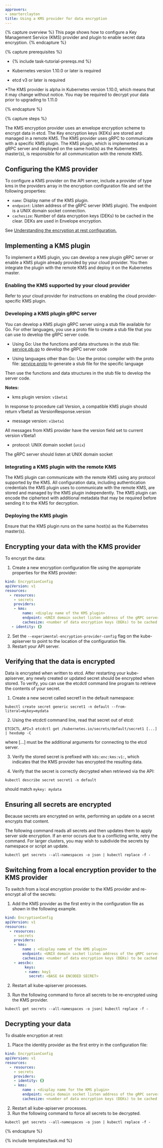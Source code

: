 ```yaml
---
approvers:
- smarterclayton
title: Using a KMS provider for data encryption
---
```

{% capture overview %}
This page shows how to configure a Key Management Service (KMS) provider and plugin to enable secret data encryption.
{% endcapture %}

{% capture prerequisites %}

* {% include task-tutorial-prereqs.md %}

* Kubernetes version 1.10.0 or later is required

* etcd v3 or later is required

*The KMS provider is alpha in Kubernetes version 1.10.0, which means that it may change without notice. You may be required to decrypt your data prior to upgrading to 1.11.0

{% endcapture %}

{% capture steps %}

The KMS encryption provider uses an envelope encryption scheme to encrypt data in etcd. The Key encryption keys (KEKs) are 
stored and managed in a remote KMS. The KMS provider uses gRPC to communicate with a specific KMS 
plugin. The KMS plugin, which is implemented as a gRPC server and deployed on the same host(s) as the Kubernetes master(s), is responsible for all communication with the remote KMS.

## Configuring the KMS provider

To configure a KMS provider on the API server, include a provider of type kms in the providers array in the encryption configuration file and set the following properties:

  * `name`: Display name of the KMS plugin.
  * `endpoint`: Listen address of the gRPC server (KMS plugin). The endpoint is a UNIX domain socket connection.
  * `cachesize`: Number of data encryption keys (DEKs) to be cached in the clear. DEKs are used in Envelope encryption. 

See [Understanding the encryption at rest configuration.](/docs/tasks/administer-cluster/encrypt-data)

## Implementing a KMS plugin

To implement a KMS plugin, you can develop a new plugin gRPC server or enable a KMS plugin already provided by your cloud provider. You then integrate the plugin with the remote KMS and deploy it on the Kubernetes master.

### Enabling the KMS supported by your cloud provider 
Refer to your cloud provider for instructions on enabling the cloud provider-specific KMS plugin.

### Developing a KMS plugin gRPC server
You can develop a KMS plugin gRPC server using a stub file available for Go. For other languages, you use a proto file to create a stub file that you can use to develop the gRPC server code.

* Using Go: Use the functions and data structures in the stub file: [service.pb.go](https://github.com/kubernetes/kubernetes/blob/master/staging/src/k8s.io/apiserver/pkg/storage/value/encrypt/envelope/v1beta1/service.pb.go) to develop the gRPC server code 

* Using languages other than Go: Use the protoc compiler with the proto file: [service.proto](https://github.com/kubernetes/kubernetes/blob/master/staging/src/k8s.io/apiserver/pkg/storage/value/encrypt/envelope/v1beta1/service.proto) to generate a stub file for the specific language

Then use the functions and data structures in the stub file to develop the server code.

**Notes:**

* kms plugin version: `v1beta1`

In response to procedure call Version, a compatible KMS plugin should return v1beta1 as VersionResponse.version

* message version: `v1beta1`

All messages from KMS provider have the version field set to current version v1beta1

* protocol: UNIX domain socket (`unix`)

The gRPC server should listen at UNIX domain socket

### Integrating a KMS plugin with the remote KMS
The KMS plugin can communicate with the remote KMS using any protocol supported by the KMS.
All configuration data, including authentication credentials the KMS plugin uses to communicate with the remote KMS, 
are stored and managed by the KMS plugin independently. The KMS plugin can encode the ciphertext with additional metadata that may be required before sending it to the KMS for decryption.

### Deploying the KMS plugin 
Ensure that the KMS plugin runs on the same host(s) as the Kubernetes master(s).

## Encrypting your data with the KMS provider
To encrypt the data:

1. Create a new encryption configuration file using the appropriate properties for the KMS provider:

```yaml
kind: EncryptionConfig
apiVersion: v1
resources:
  - resources:
    - secrets
    providers:
    - kms:
        name: <display name of the KMS plugin>
        endpoint: <UNIX domain socket listen address of the gRPC server (KMS plugin)>
        cachesize: <number of data encryption keys (DEKs) to be cached in the clear>
   - identity: {}
```

2. Set the `--experimental-encryption-provider-config` flag on the kube-apiserver to point to the location of the configuration file.
3. Restart your API server.

## Verifying that the data is encrypted
Data is encrypted when written to etcd. After restarting your kube-apiserver, any newly created or updated secret should be encrypted when stored. To verify, you can use the etcdctl command line program to retrieve the contents of your secret.

1. Create a new secret called secret1 in the default namespace:
```
kubectl create secret generic secret1 -n default --from-literal=mykey=mydata
```
2. Using the etcdctl command line, read that secret out of etcd:
```
ETCDCTL_API=3 etcdctl get /kubernetes.io/secrets/default/secret1 [...] | hexdump -C
```
 where [...] must be the additional arguments for connecting to the etcd server.

3. Verify the stored secret is prefixed with `k8s:enc:kms:v1:`, which indicates that the KMS provider has encrypted the resulting data.

4. Verify that the secret is correctly decrypted when retrieved via the API:
```
kubectl describe secret secret1 -n default
```
should match `mykey: mydata`

## Ensuring all secrets are encrypted
Because secrets are encrypted on write, performing an update on a secret encrypts that content.

The following command reads all secrets and then updates them to apply server side encryption. If an error occurs due to a conflicting write, retry the command. For larger clusters, you may wish to subdivide the secrets by namespace or script an update.
```
kubectl get secrets --all-namespaces -o json | kubectl replace -f -
```

## Switching from a local encryption provider to the KMS provider
To switch from a local encryption provider to the KMS provider and re-encrypt all of the secrets:

1. Add the KMS provider as the first entry in the configuration file as shown in the following example.

```yaml
kind: EncryptionConfig
apiVersion: v1
resources:
  - resources:
    - secrets
    providers:
    - kms:
        name : <display name of the KMS plugin>
        endpoint: <UNIX domain socket listen address of the gRPC server (KMS plugin)>
        cachesize: <number of data encryption keys (DEKs) to be cached in the clear>
    - aescbc:
         keys:
         - name: key1
           secret: <BASE 64 ENCODED SECRET>
```

2. Restart all kube-apiserver processes.

3. Run the following command to force all secrets to be re-encrypted using the KMS provider.

```
kubectl get secrets --all-namespaces -o json| kubectl replace -f -
```

## Decrypting your data
To disable encryption at rest:

1. Place the identity provider as the first entry in the configuration file: 

```yaml
kind: EncryptionConfig
apiVersion: v1
resources:
  - resources:
    - secrets
    providers:
    - identity: {}
    - kms:
        name : <display name for the KMS plugin>
        endpoint: <unix domain socket listen address of the gRPC server (KMS plugin)>
        cachesize: <number of data encryption keys (DEKs) to be cached in clear>
```
2.  Restart all kube-apiserver processes. 
3. Run the following command to force all secrets to be decrypted.
```
kubectl get secrets --all-namespaces -o json | kubectl replace -f -
```
{% endcapture %}

{% include templates/task.md %}
